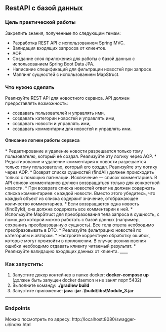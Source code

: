 <H2>RestAPI с базой данных</H2>

<H3>Цель практической работы</H3>
Закрепить знания, полученные по следующим темам:

* Разработка REST API с использованием Spring MVC.
* Валидация входящих запросов от клиентов.
* AOP.
* Создание слоя приложения для работы с базой данных с использованием Spring Boot Data JPA.
* Написание спецификаций для фильтрации новостей при запросе.
* Маппинг сущностей с использованием MapStruct.


<H3>Что нужно сделать</H3>
Реализуйте REST API для новостного сервиса. API должен предоставлять возможность:

* создавать пользователей и управлять ими,
* создавать категории новостей и управлять ими,
* создавать новости и управлять ими,
* создавать комментарии для новостей и управлять ими.

<H4>Описание логики работы сервиса</H4>
* Редактирование и удаление новости разрешается только тому пользователю, который её создал. Реализуйте эту логику через AOP.  
* Редактирование и удаление комментария к новости разрешается только тому пользователю, который его создал. Реализуйте эту логику через AOP.
* Возврат списка сущностей (findAll) должен происходить только с помощью пагинации. Исключение — список комментариев. В API список комментариев должен возвращаться только для конкретной новости.
* При возврате списка новостей ответ не должен содержать списка комментариев к каждой новости. Вместо этого убедитесь, что каждый объект из списка содержит значение, отображающее количество комментариев.
* Если возвращается одна новость (findById), она должна содержать все комментарии к ней.
* Используйте MapStruct для преобразования тела запроса в сущность, с помощью которой можно работать с базой данных (например, сохранить преобразованную сущность). Все тела ответа необходимо преобразовывать в DTO.
* Реализуйте фильтрацию новостей по категориям и авторам.
* Настройте корректную обработку ошибок, которые могут произойти в приложении. В случае возникновения ошибки необходимо отдавать клиенту читаемый результат.
* Реализуйте валидацию входящих данных от клиента.
____

<H3>Как запустить:</H3>


1. Запустите докер контейнер в папке docker: <b>docker-compose up</b> (должен быть запущен docker daemon и не занят порт 5432)
2. Выполните команду: <b>./gradlew build</b>
3. Запустите приложение: <b>java -jar .\build\libs\Module_3.jar</b>

---

<H3>Endpoints</H3>
Можно посмотреть по адресу:  
http://localhost:8080/swagger-ui/index.html